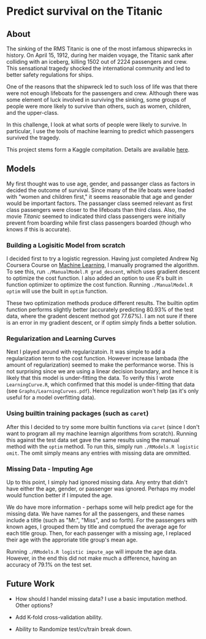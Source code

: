 # Predict survival on the Titanic

## About

The sinking of the RMS Titanic is one of the most infamous shipwrecks in history.  On April 15, 1912, during her maiden voyage, the Titanic sank after colliding with an iceberg, killing 1502 out of 2224 passengers and crew. This sensational tragedy shocked the international community and led to better safety regulations for ships.

One of the reasons that the shipwreck led to such loss of life was that there were not enough lifeboats for the passengers and crew. Although there was some element of luck involved in surviving the sinking, some groups of people were more likely to survive than others, such as women, children, and the upper-class.

In this challenge, I look at what sorts of people were likely to survive. In particular, I use the tools of machine learning to predict which passengers survived the tragedy.

This project stems form a Kaggle compitation.  Details are available [here][1].

## Models

My first thought was to use age, gender, and passanger class as factors in decided the outcome of survival.  Since many of the life boats were loaded with "women and children first," it seems reasonable that age and gender would be important factors.  The passanger class seemed relevant as first class passengers were closer to the lifeboats than third class.  Also, the movie *Titanic* seemed to indicated third class passengers were initially prevent from boarding while first class passengers boarded (though who knows if this is accurate).

### Building a Logisitic Model from scratch

I decided first to try a logistic regression.  Having just completed Andrew Ng Coursera Course on [Machine Learning][2], I manually programed the algorithm.  To see this, run `./ManualModel.R grad_descent`, which uses gradient descent to optimize the cost function.  I also added an option to use R's built in function optimizer to optimize the cost function.  Running `./ManualModel.R optim` will use the built in `optim` function.  

These two optimization methods produce different results.  The builtin optim function performs slightly better (accurately predicting 80.93% of the test data, where the gradent descent method got 77.67%).  I am not sure if there is an error in my gradient descent, or if optim simply finds a better solution.

### Regularization and Learning Curves

Next I played around with regularizatoin.  It was simple to add a regularization term to the cost function.  However increase lambada (the amount of regularization) seemed to make the performance worse.  This is not surprising since we are using a linear decision boundary, and hence it is likely that this model is under-fitting the data.  To verify this I wrote `LearningCurve.R`, which confirmed that this model is under-fitting that data (see `Graphs/LearningCurves.pdf`).  Hence regulization won't help (as it's only useful for a model overfitting data).

### Using builtin training packages (such as `caret`)

After this I decided to try some more builtin functions via `caret` (since I don't want to program all my machine learnign algorithms from scratch).  Running this against the test data set gave the same results using the manual method with the `optim` method.  To run this, simply run `./RModels.R logistic omit`.  The omit simply means any entries with missing data are ommitted.

### Missing Data - Imputing Age

Up to this point, I simply had ignored missing data.  Any entry that didn't have either the age, gender, or passenger was ignored.  Perhaps my model would function better if I imputed the age.

We do have more information - perhaps some will help predict age for the missing data.  We have names for all the passengers, and these names include a tiltle (such as "Mr.", "Miss", and so forth).  For the passengers with known ages, I grouped them by title and comptued the average age for each title group.  Then, for each passenger with a missing age, I replaced their age with the approriate title group's mean age. 

Running `./RModels.R logistic impute_age` will impute the age data.  However, in the end this did not make much a difference, having an accuracy of 79.1% on the test set.

## Future Work

* How should I handel missing data?  I use a basic imputation method.  Other options?

* Add K-fold cross-validation ability.

* Ability to Randomize test/cv/train break down.

[1]: http://www.kaggle.com/c/titanic-gettingStarted
[2]: https://www.coursera.org/course/ml